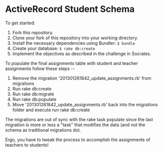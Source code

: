 ActiveRecord Student Schema
===========================

To get started:

1. Fork this repository.
2. Clone your fork of this repository into your working directory.
3. Install the necessary dependencies using Bundler: `$ bundle`
4. Create your database: `$ rake db:create`
5. Implement the objectives as described in the challenge in Socrates.


To populate the final assignments table with student and teacher assignments follow these steps --

1. Remove the migration '201301261842_update_assignments.rb' from migrations
2. Run rake db:create
3. Run rake db:migrate
4. Run rake db:populate
5. Move '201301261842_update_assignments.rb' back into the migrations folder and execute run rake db:create

The migrations are out of sync with the rake task populate since the last migration is more or less a "task" that modifies the data (and not the schema as traditional migrations do).

Ergo, you have to tweak the process to accomplish the assignments of teachers to students!

